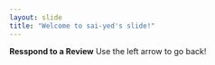 ```yaml
---
layout: slide
title: "Welcome to sai-yed's slide!"
---
```

**Resspond to a Review**
Use the left arrow to go back!
